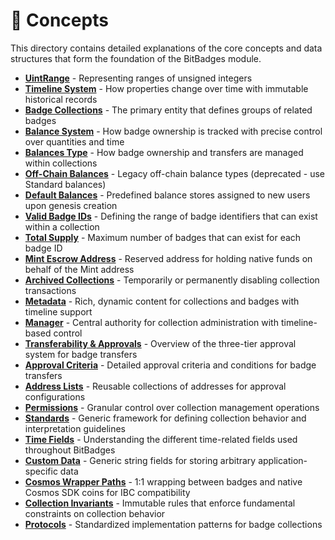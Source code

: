 # 🧠 Concepts

This directory contains detailed explanations of the core concepts and data structures that form the foundation of the BitBadges module.

-   **[UintRange](uintrange.md)** - Representing ranges of unsigned integers
-   **[Timeline System](timeline-system.md)** - How properties change over time with immutable historical records
-   **[Badge Collections](badge-collections.md)** - The primary entity that defines groups of related badges
-   **[Balance System](balance-system.md)** - How badge ownership is tracked with precise control over quantities and time
-   **[Balances Type](balances-type.md)** - How badge ownership and transfers are managed within collections
-   **[Off-Chain Balances](off-chain-balances.md)** - Legacy off-chain balance types (deprecated - use Standard balances)
-   **[Default Balances](default-balances.md)** - Predefined balance stores assigned to new users upon genesis creation
-   **[Valid Badge IDs](valid-badge-ids.md)** - Defining the range of badge identifiers that can exist within a collection
-   **[Total Supply](total-supply.md)** - Maximum number of badges that can exist for each badge ID
-   **[Mint Escrow Address](mint-escrow-address.md)** - Reserved address for holding native funds on behalf of the Mint address
-   **[Archived Collections](archived-collections.md)** - Temporarily or permanently disabling collection transactions
-   **[Metadata](metadata.md)** - Rich, dynamic content for collections and badges with timeline support
-   **[Manager](manager.md)** - Central authority for collection administration with timeline-based control
-   **[Transferability & Approvals](transferability-approvals.md)** - Overview of the three-tier approval system for badge transfers
-   **[Approval Criteria](approval-criteria/)** - Detailed approval criteria and conditions for badge transfers
-   **[Address Lists](address-lists.md)** - Reusable collections of addresses for approval configurations
-   **[Permissions](permissions/README.md)** - Granular control over collection management operations
-   **[Standards](standards.md)** - Generic framework for defining collection behavior and interpretation guidelines
-   **[Time Fields](time-fields.md)** - Understanding the different time-related fields used throughout BitBadges
-   **[Custom Data](custom-data.md)** - Generic string fields for storing arbitrary application-specific data
-   **[Cosmos Wrapper Paths](cosmos-wrapper-paths.md)** - 1:1 wrapping between badges and native Cosmos SDK coins for IBC compatibility
-   **[Collection Invariants](collection-invariants.md)** - Immutable rules that enforce fundamental constraints on collection behavior
-   **[Protocols](protocols/)** - Standardized implementation patterns for badge collections
